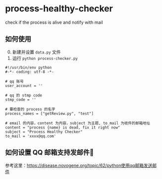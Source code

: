 # process-healthy-checker
check if the process is alive and notify with mail

## 如何使用
0. 新建并设置 `data.py` 文件
1. 运行 `python process-checker.py`

```
#!/usr/bin/env python
#-*- coding: utf-8 -*-

# qq 账号
user_account = ''

# qq 的 stmp code
stmp_code = ''

# 要检查的 process 的名字
process_names = ["getReview.py", "test"]

# email 的内容，content 为内容，subject 为主题, to_mail 为收件的邮箱地址
content = "process {name} is dead, fix it right now"
subject = "Process Healthy Checker"
to_mail = 'xxxx@qq.com'
```


## 如何设置 QQ 邮箱支持发邮件📧

参考这里：https://disease.novogene.org/topic/62/python使用qq邮箱发送邮件

